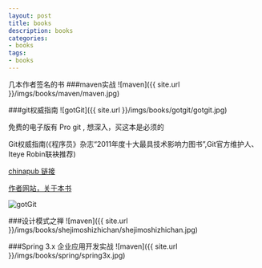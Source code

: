 ```yaml
---
layout: post
title: books
description: books
categories:
- books
tags:
- books
---
```

几本作者签名的书
###maven实战
![maven]({{ site.url }}/imgs/books/maven/maven.jpg)

###git权威指南
![gotGit]({{ site.url }}/imgs/books/gotgit/gotgit.jpg)

免费的电子版有 Pro git , 想深入，买这本是必须的

Git权威指南(《程序员》杂志“2011年度十大最具技术影响力图书”,Git官方维护人、Iteye Robin联袂推荐)

[chinapub 链接](http://product.china-pub.com/194010)

[作者网站，关于本书](http://www.worldhello.net/gotgit)

![gotGit](http://www.worldhello.net/images/gotgit.jpg)

###设计模式之禅
![maven]({{ site.url }}/imgs/books/shejimoshizhichan/shejimoshizhichan.jpg)

###Spring 3.x 企业应用开发实战
![maven]({{ site.url }}/imgs/books/spring/spring3x.jpg)
 

